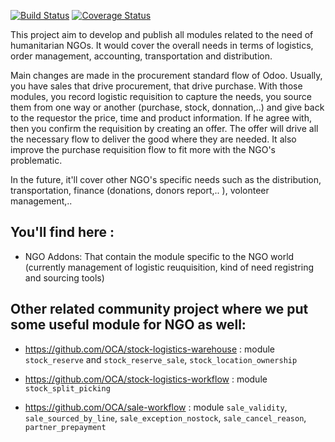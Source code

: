 [![Build Status](https://travis-ci.org/OCA/vertical-ngo.svg?branch=7.0)](https://travis-ci.org/OCA/vertical-ngo)
[![Coverage Status](https://coveralls.io/repos/OCA/vertical-ngo/badge.png?branch=7.0)](https://coveralls.io/r/OCA/vertical-ngo?branch=7.0)


This project aim to develop and publish all modules related to the need of humanitarian NGOs. It would cover the overall needs in terms of logistics, order management, accounting, transportation and distribution.

Main changes are made in the procurement standard flow of Odoo. Usually, you have sales that drive procurement, that drive purchase. With those modules, you record logistic requisition to capture the needs, you source them from one way or another (purchase, stock, donnation,..) and give back to the requestor the price, time and product information. If he agree with, then you confirm the requisition by creating an offer. The offer will drive all the necessary flow to deliver the good where they are needed. It also improve the purchase requisition flow to fit more with the NGO's problematic.

In the future, it'll cover other NGO's specific needs such as the distribution, transportation, finance (donations, donors report,.. ), volonteer management,..

You'll find here :
----------------------

- NGO Addons: That contain the module specific to the NGO world (currently management of logistic reuquisition, kind of need registring and sourcing tools)


Other related community project where we put some useful module for NGO as well:
--------------------------------------------------------------------------------------------------------------------

 * https://github.com/OCA/stock-logistics-warehouse : module `stock_reserve` and `stock_reserve_sale`, `stock_location_ownership`

 * https://github.com/OCA/stock-logistics-workflow : module `stock_split_picking`

 * https://github.com/OCA/sale-workflow : module `sale_validity`, `sale_sourced_by_line`, `sale_exception_nostock`, `sale_cancel_reason`, `partner_prepayment`
